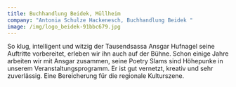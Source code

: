 ```yaml
---
title: Buchhandlung Beidek, Müllheim
company: "Antonia Schulze Hackenesch, Buchhandlung Beidek "
image: /img/logo_beidek-91bbc679.jpg
---
```

So klug, intelligent und witzig der Tausendsassa Ansgar Hufnagel seine Auftritte vorbereitet, erleben wir ihn auch auf der Bühne. Schon einige Jahre arbeiten wir mit Ansgar zusammen, seine Poetry Slams sind Höhepunke in unserem Veranstaltungsprogramm. Er ist gut vernetzt, kreativ und sehr zuverlässig. Eine Bereicherung für die regionale Kulturszene.